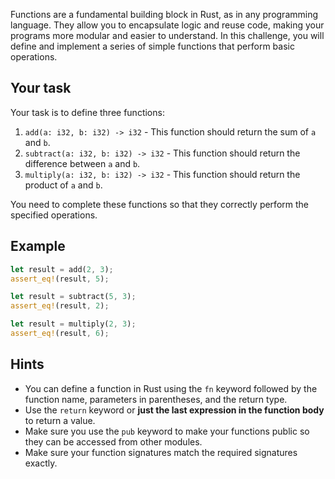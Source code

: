 Functions are a fundamental building block in Rust, as in any programming language. They allow you to encapsulate logic and reuse code, making your programs more modular and easier to understand. In this challenge, you will define and implement a series of simple functions that perform basic operations.

## Your task

Your task is to define three functions:

1. `add(a: i32, b: i32) -> i32` - This function should return the sum of `a` and `b`.
2. `subtract(a: i32, b: i32) -> i32` - This function should return the difference between `a` and `b`.
3. `multiply(a: i32, b: i32) -> i32` - This function should return the product of `a` and `b`.

You need to complete these functions so that they correctly perform the specified operations.

## Example

```rust
let result = add(2, 3);
assert_eq!(result, 5);

let result = subtract(5, 3);
assert_eq!(result, 2);

let result = multiply(2, 3);
assert_eq!(result, 6);
```

## Hints

- You can define a function in Rust using the `fn` keyword followed by the function name, parameters in parentheses, and the return type.
- Use the `return` keyword or **just the last expression in the function body** to return a value.
- Make sure you use the `pub` keyword to make your functions public so they can be accessed from other modules.
- Make sure your function signatures match the required signatures exactly.
